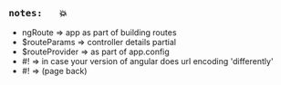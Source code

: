 ### <kbd>notes: &nbsp; :boom:</kbd>

- ngRoute         => app as part of building routes
- $routeParams    => controller details partial
- $routeProvider  => as part of app.config
- #!              => in case your version of angular does url encoding
                     'differently'
- #!              => (page back)
